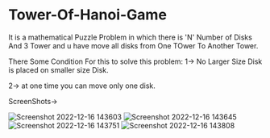 # Tower-Of-Hanoi-Game

It is a mathematical Puzzle Problem in which there is 'N' Number of Disks And 3 Tower and u have move all disks from One TOwer To Another Tower.

There Some Condition For this to solve this problem:
1-> No Larger Size Disk is placed on smaller size Disk.

2-> at one time you can move only one disk.

ScreenShots->

![Screenshot 2022-12-16 143603](https://user-images.githubusercontent.com/131151467/232750931-d29e7ea7-d970-4d93-972a-57e3ee7dcb20.png)
![Screenshot 2022-12-16 143645](https://user-images.githubusercontent.com/131151467/232750947-c0d51a7b-812f-4871-b1f7-2851afd985bc.png)
![Screenshot 2022-12-16 143751](https://user-images.githubusercontent.com/131151467/232750951-c8029426-21b7-45e8-af90-dd9747005b15.png)
![Screenshot 2022-12-16 143808](https://user-images.githubusercontent.com/131151467/232750989-97d66f51-5785-46e0-8316-0b681656a346.png)
